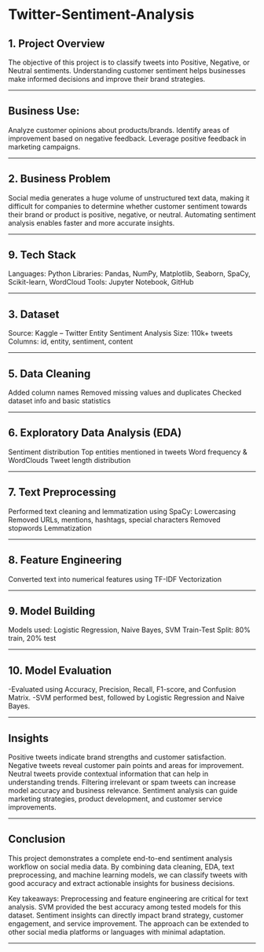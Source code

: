 # Twitter-Sentiment-Analysis
## 1. Project Overview

The objective of this project is to classify tweets into Positive, Negative, or Neutral sentiments. Understanding customer sentiment helps businesses make informed decisions and improve their brand strategies.

---

## Business Use:
Analyze customer opinions about products/brands.
Identify areas of improvement based on negative feedback.
Leverage positive feedback in marketing campaigns.

---

## 2. Business Problem

Social media generates a huge volume of unstructured text data, making it difficult for companies to determine whether customer sentiment towards their brand or product is positive, negative, or neutral. Automating sentiment analysis enables faster and more accurate insights.

---

## 9. Tech Stack
Languages: Python
Libraries: Pandas, NumPy, Matplotlib, Seaborn, SpaCy, Scikit-learn, WordCloud
Tools: Jupyter Notebook, GitHub

---

## 3. Dataset
Source: Kaggle – Twitter Entity Sentiment Analysis
Size: 110k+ tweets
Columns: id, entity, sentiment, content

---

## 5. Data Cleaning
Added column names
Removed missing values and duplicates
Checked dataset info and basic statistics

---

## 6. Exploratory Data Analysis (EDA)
Sentiment distribution
Top entities mentioned in tweets
Word frequency & WordClouds
Tweet length distribution

----

## 7. Text Preprocessing
Performed text cleaning and lemmatization using SpaCy:
Lowercasing
Removed URLs, mentions, hashtags, special characters
Removed stopwords
Lemmatization

---

## 8. Feature Engineering
Converted text into numerical features using TF-IDF Vectorization

---

## 9. Model Building
Models used: Logistic Regression, Naive Bayes, SVM
Train-Test Split: 80% train, 20% test

---

## 10. Model Evaluation
-Evaluated using Accuracy, Precision, Recall, F1-score, and Confusion Matrix.
-SVM performed best, followed by Logistic Regression and Naive Bayes.

---
## Insights

Positive tweets indicate brand strengths and customer satisfaction.
Negative tweets reveal customer pain points and areas for improvement.
Neutral tweets provide contextual information that can help in understanding trends.
Filtering irrelevant or spam tweets can increase model accuracy and business relevance.
Sentiment analysis can guide marketing strategies, product development, and customer service improvements.

---

## Conclusion

This project demonstrates a complete end-to-end sentiment analysis workflow on social media data.
By combining data cleaning, EDA, text preprocessing, and machine learning models, we can classify tweets with good accuracy and extract actionable insights for business decisions.

Key takeaways:
Preprocessing and feature engineering are critical for text analysis.
SVM provided the best accuracy among tested models for this dataset.
Sentiment insights can directly impact brand strategy, customer engagement, and service improvement.
The approach can be extended to other social media platforms or languages with minimal adaptation.

---


